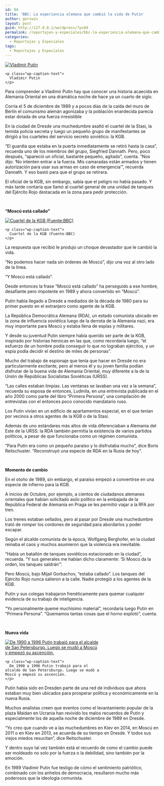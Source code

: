 ```yaml
---
id: 84
title: 'BBC: La experiencia alemana que cambió la vida de Putin'
author: gerswin
layout: post
guid: http://127.0.0.1/wordpress/?p=84
permalink: /reportajes-y-especiales/bbc-la-experiencia-alemana-que-cambio-la-vida-de-putin/
categories:
  - Reportajes y Especiales
tags:
  - Reportajes y Especiales
---
```

<div id="content-area">
  <b></b></p> 
  
  <div class="wp-caption alignleft" id="attachment_405196" style="width: 366px">
    <a data-lightboxplus="lightbox[405195]" href="http://i1.wp.com/www.lanacion.com.ve/fotoedicion//2015/03/150328190957_putin_dresden_624x351_afp.jpg" title="BBC: La experiencia alemana que cambió la vida de Putin"><img alt="Vladimir Putin " class="size-medium wp-image-405196" data-recalc-dims="1" src="http://i2.wp.com/www.lanacion.com.ve/fotoedicion//2015/03/150328190957_putin_dresden_624x351_afp.jpg?resize=356%2C200" /></a> 
    
    <p class="wp-caption-text">
      Vladimir Putin
    </p>
  </div>
  
  <p>
    Para comprender a Vladimir Putin hay que conocer una historia acaecida en Alemania Oriental en una dramática noche de hace ya un cuarto de siglo.
  </p>
  
  <p>
    Corría el 5 de diciembre de 1989 y a pocos días de la caída del muro de Berlín el comunismo alemán agonizaba y la población enardecida parecía estar dotada de una fuerza irresistible
  </p>
  
  <p>
    En la ciudad de Dresde una muchedumbre asaltó el cuartel de la Stasi, la temida policía secreta y luego un pequeño grupo de manifestantes se dirigió a los cuarteles del servicio secreto soviético: la KGB.
  </p></p> 
  
  <div class="alignleft">
  </div>
  
  <p>
    “El guardia que estaba en la puerta inmediatamente se retiró hasta la casa”, recuerda uno de los miembros del grupo, Siegfried Dannath. Pero, poco después, “apareció un oficial, bastante pequeño, agitado”, cuenta. “Nos dijo: ‘No intenten entrar a la fuerza. Mis camaradas están armados y tienen autorización para usar sus armas en caso de emergencia&#8217;”, recuerda Dannath. Y eso bastó para que el grupo se retirara.
  </p>
  
  <p>
    El oficial de la KGB, sin embargo, sabía que el peligro no había pasado. Y más tarde contaría que llamó al cuartel general de una unidad de tanques del Ejército Rojo destacada en la zona para pedir protección.
  </p>
  
  <p>
     
  </p>
  
  <p>
    <strong>“Moscú está callado”</strong>
  </p>
  
  <div class="wp-caption alignright" id="attachment_405197" style="width: 366px">
    <a data-lightboxplus="lightbox[405195]" href="http://i2.wp.com/www.lanacion.com.ve/fotoedicion//2015/03/150328190816_putin_dresden_624x351_bbc.jpg" title="BBC: La experiencia alemana que cambió la vida de Putin"><img alt="Cuartel de la KGB (Fuente:BBC)" class="size-medium wp-image-405197" data-recalc-dims="1" src="http://i1.wp.com/www.lanacion.com.ve/fotoedicion//2015/03/150328190816_putin_dresden_624x351_bbc.jpg?resize=356%2C200" /></a> 
    
    <p class="wp-caption-text">
      Cuartel de la KGB (Fuente:BBC)
    </p>
  </div>
  
  <p>
    La respuesta que recibió le produjo un choque devastador que le cambió la vida.
  </p>
  
  <p>
    “No podemos hacer nada sin órdenes de Moscú”, dijo una voz al otro lado de la línea.
  </p>
  
  <p>
    “Y Moscú está callado”.
  </p>
  
  <p>
    Desde entonces la frase “Moscú está callado” ha perseguido a ese hombre, desafiante pero impotente en 1989 y ahora convertido en “Moscú”.
  </p>
  
  <p>
    Putin había llegado a Dresde a mediados de la década de 1980 para su primer puesto en el extranjero como agente de la KGB.
  </p>
  
  <p>
    La República Democrática Alemana (RDA), un estado comunista ubicado en la zona de influencia soviética luego de la derrota de la Alemania nazi, era muy importante para Moscú y estaba llena de espías y militares.
  </p>
  
  <p>
    Y desde su juventud Putin siempre había querido ser parte de la KGB, inspirado por historias heroicas en las que, como recordaría luego, “el esfuerzo de un hombre podía conseguir lo que no lograban ejércitos, y un espía podía decidir el destino de miles de personas”.
  </p>
  
  <p>
    Mucho del trabajo de espionaje que tenía que hacer en Dresde no era particularmente excitante, pero al menos él y su joven familia podían disfrutar de la buena vida de Alemania Oriental, muy diferente a la de la Unión de Repúblicas Socialistas Soviéticas (URSS).
  </p>
  
  <p>
    “Las calles estaban limpias. Las ventanas se lavaban una vez a la semana”, recuerda su esposa de entonces, Ludmila, en una entrevista publicada en el año 2000 como parte del libro “Primera Persona”, una compilación de entrevistas con el entonces poco conocido mandatario ruso.
  </p>
  
  <p>
    Los Putin vivían en un edificio de apartamentos especial, en el que tenían por vecinos a otros agentes de la KGB o de la Stasi.
  </p>
  
  <p>
    Además de uno estándares más altos de vida diferenciaban a Alemania del Este de la URSS: la RDA también permitía la existencia de varios partidos políticos, a pesar de que funcionaba como un régimen comunista.
  </p>
  
  <p>
    “Para Putin era como un pequeño paraíso y lo disfrutaba mucho”, dice Boris Reitschuster. “Reconstruyó una especie de RDA en la Rusia de hoy”.
  </p>
  
  <p>
     
  </p>
  
  <p>
    <strong>Momento de cambio</strong>
  </p>
  
  <p>
    En el otoño de 1989, sin embargo, el paraíso empezó a convertirse en una especie de infierno para la KGB.
  </p>
  
  <p>
    A inicios de Octubre, por ejemplo, a cientos de ciudadanos alemanes orientales que habían solicitado asilo político en la embajada de la República Federal de Alemania en Praga se les permitió viajar a la RFA por tren.
  </p>
  
  <p>
    Los trenes estaban sellados, pero al pasar por Dresde una muchedumbre trató de romper los cordones de seguridad para abordarlos y poder escapar.
  </p>
  
  <p>
    Según el alcalde comunista de la época, Wolfgang Berghofer, en la ciudad reinaba el caos y muchos asumieron que la violencia era inevitable.
  </p>
  
  <p>
    “Había un batallón de tanques soviéticos estacionado en la ciudad”, recuerda. “Y sus generales me habían dicho claramente: ‘Si Moscú da la orden, los tanques saldrán&#8217;”.
  </p>
  
  <p>
    Pero Moscú, bajo Mijaíl Gorbachov, “estaba callado”. Los tanques del Ejército Rojo nunca salieron a la calle. Nadie protegió a los agentes de la KGB.
  </p>
  
  <p>
    Putin y sus colegas trabajaron frenéticamente para quemar cualquier evidencia de su trabajo de inteligencia.
  </p>
  
  <p>
    “Yo personalmente quemé muchísimo material”, recordaría luego Putin en “Primera Persona”. “Quemamos tantas cosas que el horno explotó”, cuenta.
  </p>
  
  <p>
     
  </p>
  
  <p>
    <strong>Nueva vida </strong>
  </p>
  
  <div class="wp-caption alignleft" id="attachment_405198" style="width: 309px">
    <a data-lightboxplus="lightbox[405195]" href="http://i0.wp.com/www.lanacion.com.ve/fotoedicion//2015/03/vladimir-putin1.jpg" title="BBC: La experiencia alemana que cambió la vida de Putin"><img alt="De 1990 a 1996 Putin trabajó para el alcalde de San Petersburgo. Luego se mudó a Moscú y empezó su ascención." class="size-medium wp-image-405198" data-recalc-dims="1" src="http://i0.wp.com/www.lanacion.com.ve/fotoedicion//2015/03/vladimir-putin1.jpg?resize=299%2C200" /></a> 
    
    <p class="wp-caption-text">
      De 1990 a 1996 Putin trabajó para el alcalde de San Petersburgo. Luego se mudó a Moscú y empezó su ascención.
    </p>
  </div>
  
  <p>
    Putin había sido en Dresden parte de una red de individuos que ahora estaban muy bien ubicados para prosperar política y económicamente en la nueva Rusia.
  </p>
  
  <p>
    Muchos analistas creen que eventos como el levantamiento popular de la plaza Maidan en Ucrania han revivido los malos recuerdos de Putin y especialmente los de aquella noche de diciembre de 1989 en Dresde.
  </p>
  
  <p>
    “Yo creo que cuando ve a las muchedumbres en Kiev en 2014, en Moscú en 2011 o en Kiev en 2013, se acuerda de su tiempo en Dresde. Y todos sus viejos miedos resucitan”, dice Reitschuster.
  </p>
  
  <p>
    Y dentro suyo tal vez también está el recuerdo de como el cambio puede ser moldeado no solo por la fuerza o la debilidad, sino también por la emoción.
  </p>
  
  <p>
    En 1989 Vladimir Putin fue testigo de cómo el sentimiento patriótico, combinado con los anhelos de democracia, resultaron mucho más poderosos que la ideología comunista.
  </p>
</div>